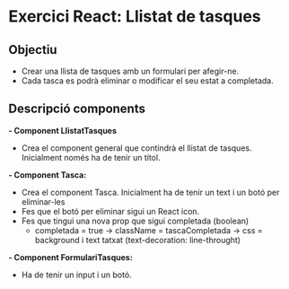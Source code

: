 # Exercici React: Llistat de tasques

## Objectiu

- Crear una llista de tasques amb un formulari per afegir-ne.
- Cada tasca es podrà eliminar o modificar el seu estat a completada.

## Descripció components

**- Component LlistatTasques**
  - Crea el component general que contindrà el llistat de tasques. Inicialment només ha de tenir un títol.

**- Component Tasca:**
  - Crea el component Tasca. Inicialment ha de tenir un text i un botó per eliminar-les
  - Fes que el botó per eliminar sigui un React icon.
  - Fes que tingui una nova prop que sigui completada (boolean)
    - completada = true → className = tascaCompletada → css = background i text tatxat (text-decoration: line-throught)

**- Component FormulariTasques:**
  - Ha de tenir un input i un botó.